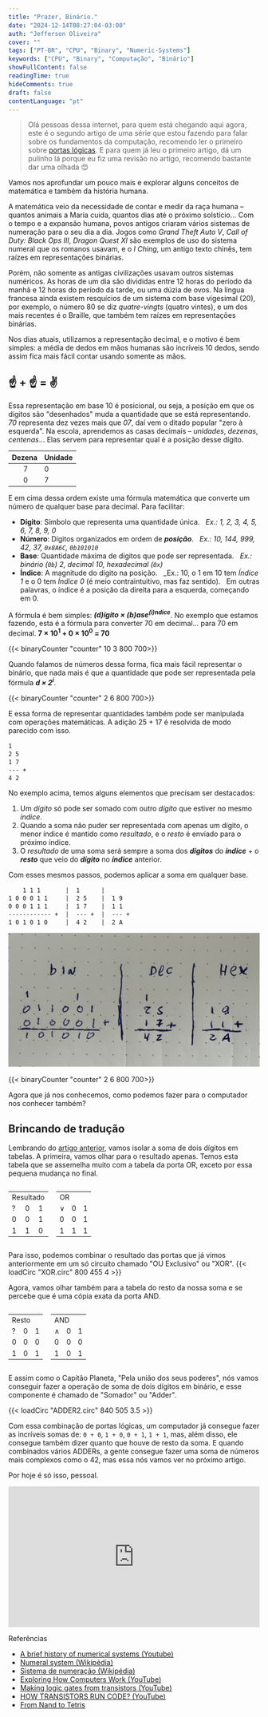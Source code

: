 ```yaml
---
title: "Prazer, Binário."
date: "2024-12-14T08:27:04-03:00"
auth: "Jefferson Oliveira"
cover: ""
tags: ["PT-BR", "CPU", "Binary", "Numeric-Systems"]
keywords: ["CPU", "Binary", "Computação", "Binário"]
showFullContent: false
readingTime: true
hideComments: true
draft: false
contentLanguage: "pt"
---
```

> Olá pessoas dessa internet, para quem está chegando aqui agora, este é o segundo artigo de
> uma série que estou fazendo para falar sobre os fundamentos da computação, recomendo ler o
> primeiro sobre [portas lógicas](https://jeffersonmourak.com/blog/logic-gates/).
> E para quem já leu o primeiro artigo, dá um pulinho lá porque eu fiz uma revisão no artigo, recomendo bastante dar uma olhada 😊

Vamos nos aprofundar um pouco mais e explorar alguns conceitos de matemática e também da história humana.

A matemática veio da necessidade de contar e medir da raça humana – quantos animais a Maria cuida, quantos dias até o próximo solstício... Com o tempo e a expansão humana, povos antigos criaram vários sistemas de numeração para o seu dia a dia. Jogos como _Grand Theft Auto V_, _Call of Duty: Black Ops III_, _Dragon Quest XI_ são exemplos de uso do sistema numeral que os romanos usavam, e o _I Ching_, um antigo texto chinês, tem raízes em representações binárias.

Porém, não somente as antigas civilizações usavam outros sistemas numéricos. As horas de um dia são divididas entre 12 horas do período da manhã e 12 horas do período da tarde, ou uma dúzia de ovos. Na língua francesa ainda existem resquícios de um sistema com base vigesimal (20), por exemplo, o número 80 se diz _quatre-vingts_ (quatro vintes), e um dos mais recentes é o Braille, que também tem raízes em representações binárias.

Nos dias atuais, utilizamos a representação decimal, e o motivo é bem simples: a média de dedos em mãos humanas são incríveis 10 dedos, sendo assim fica mais fácil contar usando somente as mãos.

## ☝️ + ☝️ = ✌️

Essa representação em base 10 é posicional, ou seja, a posição em que os dígitos são "desenhados" muda a quantidade que se está representando. _70_ representa dez vezes mais que _07_, daí vem o ditado popular "zero à esquerda". Na escola, aprendemos as casas decimais – _unidades_, _dezenas_, _centenas_... Elas servem para representar qual é a posição desse dígito.

| Dezena | Unidade |
| :----: | ------- |
|    7    |   0      |
|    0    |   7      |

E em cima dessa ordem existe uma fórmula matemática que converte um número de qualquer base para decimal. Para facilitar:

- **Dígito**: Símbolo que representa uma quantidade única.
  _Ex.: 1, 2, 3, 4, 5, 6, 7, 8, 9, 0_
- **Número**: Dígitos organizados em ordem de _**posição**_.
  _Ex.: 10, 144, 999, 42, 37, `0x8A6C`, `0b101010`_
- **Base**: Quantidade máxima de dígitos que pode ser representada.
  _Ex.: binário (`0b`) 2, decimal 10, hexadecimal (`0x`)_
- **Índice**: A magnitude do dígito na posição.
  _Ex.: 10, o 1 em 10 tem _Índice 1_ e o 0 tem _Índice 0_ (é meio contraintuitivo, mas faz sentido).
  Em outras palavras, o índice é a posição da direita para a esquerda, começando em 0.

A fórmula é bem simples: _**(d)ígito × (b)ase<sup>(i)ndice</sup>**_. No exemplo que estamos fazendo, esta é a fórmula para converter 70 em decimal... para 70 em decimal. **7 × 10<sup>1</sup> + 0 × 10<sup>0</sup> = 70**

{{< binaryCounter "counter" 10 3 800 700>}}

Quando falamos de números dessa forma, fica mais fácil representar o binário, que nada mais é que a quantidade que pode ser representada pela fórmula _**d × 2<sup>i</sup>**_.

{{< binaryCounter "counter" 2 6 800 700>}}

E essa forma de representar quantidades também pode ser manipulada com operações matemáticas. A adição 25 + 17 é resolvida de modo parecido com isso.

```
1
2 5
1 7
--- +
4 2
```

No exemplo acima, temos alguns elementos que precisam ser destacados:

1. Um _dígito_ só pode ser somado com outro _dígito_ que estiver no mesmo _índice_.
2. Quando a soma não puder ser representada com apenas um dígito, o menor índice é mantido como _resultado_, e o _resto_ é enviado para o próximo índice.
3. O _resultado_ de uma soma será sempre a soma dos _**dígitos**_ do _**índice**_ + o _**resto**_ que veio do _**dígito**_ no _**índice**_ anterior.

Com esses mesmos passos, podemos aplicar a soma em qualquer base.

```
    1 1 1       |  1      |  
1 0 0 0 1 1     |  2 5    |  1 9
0 0 0 1 1 1     |  1 7    |  1 1
------------ +  |  --- +  |  --- +
1 0 1 0 1 0     |  4 2    |  2 A 
```

![Cálculo de 25 + 17 em bases Binária, Decimal e Hexadecimal](./hand.jpeg)

{{< binaryCounter "counter" 2 6 800 700>}}

Agora que já nos conhecemos, como podemos fazer para o computador nos conhecer também?

## Brincando de tradução

Lembrando do [artigo anterior](https://jeffersonmourak.com/blog/logic-gates/), vamos isolar a soma de dois dígitos em tabelas. A primeira, vamos olhar para o resultado apenas. Temos esta tabela que se assemelha muito com a tabela da porta OR, exceto por essa pequena mudança no final.

<div style="display: flex; gap: 16px;">
<span>
<table>
<tr><td colspan="3">Resultado</td></tr>
<tr>
 <td>?</td>
 <td>0</td>
 <td>1</td>
</tr>
<tr>
 <td>0</td>
 <td>0</td>
 <td>1</td>
</tr>
<tr>
 <td>1</td>
 <td>1</td>
 <td>0</td>
</tr>
</table>
</span>
<span>
<table>
<tr><td colspan="3">OR</td></tr>
<tr>
 <td>∨</td>
 <td>0</td>
 <td>1</td>
</tr>
<tr>
 <td>0</td>
 <td>0</td>
 <td>1</td>
</tr>
<tr>
 <td>1</td>
 <td>1</td>
 <td>1</td>
</tr>
</table>
</span>
</div>

Para isso, podemos combinar o resultado das portas que já vimos anteriormente em um só circuito chamado "OU Exclusivo" ou "XOR".
{{< loadCirc "XOR.circ" 800 455 4 >}}

Agora, vamos olhar também para a tabela do resto da nossa soma e se percebe que é uma cópia exata da porta AND.

<div style="display: flex; gap: 16px;">
<span>
<table>
<tr><td colspan="3">Resto</td></tr>
<tr>
 <td>?</td>
 <td>0</td>
 <td>1</td>
</tr>
<tr>
 <td>0</td>
 <td>0</td>
 <td>0</td>
</tr>
<tr>
 <td>1</td>
 <td>0</td>
 <td>1</td>
</tr>
</table>
</span>
<span>
<table>
<tr><td colspan="3">AND</td></tr>
<tr>
 <td>∧</td>
 <td>0</td>
 <td>1</td>
</tr>
<tr>
 <td>0</td>
 <td>0</td>
 <td>0</td>
</tr>
<tr>
 <td>1</td>
 <td>0</td>
 <td>1</td>
</tr>
</table>
</span>
</div>

E assim como o Capitão Planeta, "Pela união dos seus poderes", nós vamos conseguir fazer a operação de soma de dois dígitos em binário, e esse componente é chamado de "Somador" ou "Adder".

{{< loadCirc "ADDER2.circ" 840 505 3.5 >}}

Com essa combinação de portas lógicas, um computador já consegue fazer as incríveis somas de: `0 + 0`, `1 + 0`, `0 + 1`, `1 + 1`, mas, além disso, ele consegue também dizer quanto que houve de resto da soma. E quando combinados vários ADDERs, a gente consegue fazer uma soma de números mais complexos como o 42, mas essa nós vamos ver no próximo artigo.

Por hoje é só isso, pessoal.
<div style="width:100%;height:0;padding-bottom:56%;position:relative;"><iframe src="https://giphy.com/embed/xUPOqo6E1XvWXwlCyQ" width="100%" height="100%" style="position:absolute" frameBorder="0" class="giphy-embed" allowFullScreen></iframe></div>

Referências

- [A brief history of numerical systems (Youtube)](https://pt.wikipedia.org/wiki/%C3%81lgebra_booliana)
- [Numeral system (Wikipédia)](https://en.wikipedia.org/wiki/Numeral_system)
- [Sistema de numeração (Wikipédia)](https://pt.wikipedia.org/wiki/Sistema_de_numera%C3%A7%C3%A3o)
- [Exploring How Computers Work (YouTube)](https://www.youtube.com/watch?v=QZwneRb-zqA)
- [Making logic gates from transistors (YouTube)](https://www.youtube.com/watch?v=sTu3LwpF6XI)
- [HOW TRANSISTORS RUN CODE? (YouTube)](https://www.youtube.com/watch?v=HjneAhCy2N4)
- [From Nand to Tetris](https://www.nand2tetris.org/)
